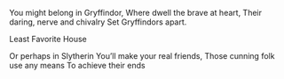 You might belong in Gryffindor,
Where dwell the brave at heart,
Their daring, nerve and chivalry
Set Gryffindors apart.

Least Favorite House

Or perhaps in Slytherin
You’ll make your real friends,
Those cunning folk use any means
To achieve their ends
